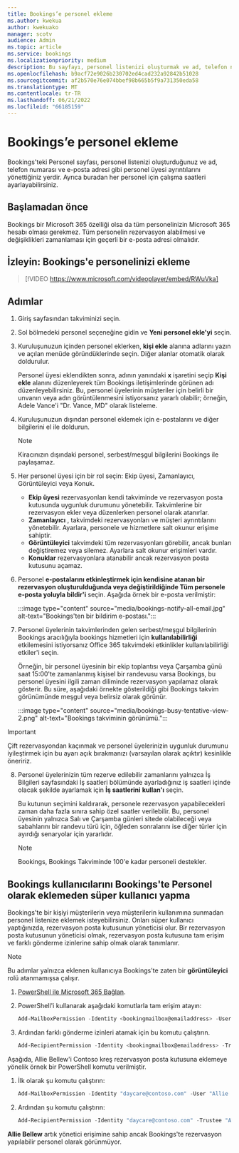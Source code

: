 ```yaml
---
title: Bookings’e personel ekleme
ms.author: kwekua
author: kwekuako
manager: scotv
audience: Admin
ms.topic: article
ms.service: bookings
ms.localizationpriority: medium
description: Bu sayfayı, personel listenizi oluşturmak ve ad, telefon numarası ve e-posta adresi gibi personel üyesi ayrıntılarını yönetmek için kullanın.
ms.openlocfilehash: b9acf72e9026b230702ed4cad232a92842b51028
ms.sourcegitcommit: af2b570e76e074bbef98b665b5f9a731350eda58
ms.translationtype: MT
ms.contentlocale: tr-TR
ms.lasthandoff: 06/21/2022
ms.locfileid: "66185159"
---
```

# <a name="add-staff-to-bookings"></a>Bookings’e personel ekleme

Bookings'teki Personel sayfası, personel listenizi oluşturduğunuz ve ad, telefon numarası ve e-posta adresi gibi personel üyesi ayrıntılarını yönettiğiniz yerdir. Ayrıca buradan her personel için çalışma saatleri ayarlayabilirsiniz.

## <a name="before-you-begin"></a>Başlamadan önce

Bookings bir Microsoft 365 özelliği olsa da tüm personelinizin Microsoft 365 hesabı olması gerekmez. Tüm personelin rezervasyon alabilmesi ve değişiklikleri zamanlaması için geçerli bir e-posta adresi olmalıdır.

## <a name="watch-add-your-staff-to-bookings"></a>İzleyin: Bookings'e personelinizi ekleme

> [!VIDEO https://www.microsoft.com/videoplayer/embed/RWuVka]

## <a name="steps"></a>Adımlar

1. Giriş sayfasından takviminizi seçin.

2. Sol bölmedeki personel seçeneğine gidin ve **Yeni personel ekle'yi** seçin.

3. Kuruluşunuzun içinden personel eklerken, **kişi ekle** alanına adlarını yazın ve açılan menüde göründüklerinde seçin. Diğer alanlar otomatik olarak doldurulur.

    Personel üyesi eklendikten sonra, adının yanındaki **x** işaretini seçip **Kişi ekle** alanını düzenleyerek tüm Bookings iletişimlerinde görünen adı düzenleyebilirsiniz. Bu, personel üyelerinin müşteriler için belirli bir unvanın veya adın görüntülenmesini istiyorsanız yararlı olabilir; örneğin, Adele Vance'i "Dr. Vance, MD" olarak listeleme.

4. Kuruluşunuzun dışından personel eklemek için e-postalarını ve diğer bilgilerini el ile doldurun.

    > [!NOTE]
    > Kiracınızın dışındaki personel, serbest/meşgul bilgilerini Bookings ile paylaşamaz.

5. Her personel üyesi için bir rol seçin: Ekip üyesi, Zamanlayıcı, Görüntüleyici veya Konuk.
    - **Ekip üyesi** rezervasyonları kendi takviminde ve rezervasyon posta kutusunda uygunluk durumunu yönetebilir. Takvimlerine bir rezervasyon ekler veya düzenlerken personel olarak atanırlar.
    - **Zamanlayıcı** , takvimdeki rezervasyonları ve müşteri ayrıntılarını yönetebilir. Ayarlara, personele ve hizmetlere salt okunur erişime sahiptir.
    - **Görüntüleyici** takvimdeki tüm rezervasyonları görebilir, ancak bunları değiştiremez veya silemez. Ayarlara salt okunur erişimleri vardır.
    - **Konuklar** rezervasyonlara atanabilir ancak rezervasyon posta kutusunu açamaz.

6. Personel **e-postalarını etkinleştirmek için kendisine atanan bir rezervasyon oluşturulduğunda veya değiştirildiğinde Tüm personele e-posta yoluyla bildir'i** seçin. Aşağıda örnek bir e-posta verilmiştir:

    :::image type="content" source="media/bookings-notify-all-email.jpg" alt-text="Bookings'ten bir bildirim e-postası.":::

7. Personel üyelerinin takvimlerinden gelen serbest/meşgul bilgilerinin Bookings aracılığıyla bookings hizmetleri için **kullanılabilirliği** etkilemesini istiyorsanız Office 365 takvimdeki etkinlikler kullanılabilirliği etkiler'i seçin.

    Örneğin, bir personel üyesinin bir ekip toplantısı veya Çarşamba günü saat 15:00'te zamanlanmış kişisel bir randevusu varsa Bookings, bu personel üyesini ilgili zaman diliminde rezervasyon yapılamaz olarak gösterir. Bu süre, aşağıdaki örnekte gösterildiği gibi Bookings takvim görünümünde meşgul veya belirsiz olarak görünür.

    :::image type="content" source="media/bookings-busy-tentative-view-2.png" alt-text="Bookings takviminin görünümü.":::

> [!IMPORTANT]
> Çift rezervasyondan kaçınmak ve personel üyelerinizin uygunluk durumunu iyileştirmek için bu ayarı açık bırakmanızı (varsayılan olarak açıktır) kesinlikle öneririz.

8. Personel üyelerinizin tüm rezerve edilebilir zamanlarını yalnızca İş Bilgileri sayfasındaki İş saatleri bölümünde ayarladığınız iş saatleri içinde olacak şekilde ayarlamak için **İş saatlerini** **kullan'ı** seçin.

    Bu kutunun seçimini kaldırarak, personele rezervasyon yapabilecekleri zaman daha fazla sınıra sahip özel saatler verilebilir. Bu, personel üyesinin yalnızca Salı ve Çarşamba günleri sitede olabileceği veya sabahlarını bir randevu türü için, öğleden sonralarını ise diğer türler için ayırdığı senaryolar için yararlıdır.

    > [!NOTE]
    > Bookings, Bookings Takviminde 100'e kadar personeli destekler.

## <a name="make-a-bookings-user-a-super-user-without-adding-them-as-staff-in-bookings"></a>Bookings kullanıcılarını Bookings'te Personel olarak eklemeden süper kullanıcı yapma

Bookings'te bir kişiyi müşterilerin veya müşterilerin kullanımına sunmadan personel listenize eklemek isteyebilirsiniz. Onları süper kullanıcı yaptığınızda, rezervasyon posta kutusunun yöneticisi olur. Bir rezervasyon posta kutusunun yöneticisi olmak, rezervasyon posta kutusuna tam erişim ve farklı gönderme izinlerine sahip olmak olarak tanımlanır.

> [!NOTE]
> Bu adımlar yalnızca eklenen kullanıcıya Bookings'te zaten bir **görüntüleyici** rolü atanmamışsa çalışır.

1. [PowerShell ile Microsoft 365 Bağlan](/office365/enterprise/powershell/connect-to-office-365-powershell#connect-with-the-microsoft-azure-active-directory-module-for-windows-powershell).

2. PowerShell'i kullanarak aşağıdaki komutlarla tam erişim atayın:

    ```powershell
    Add-MailboxPermission -Identity <bookingmailbox@emailaddress> -User <adminusers@emailaddress> -AccessRights FullAccess -Deny:$false
    ```

3. Ardından farklı gönderme izinleri atamak için bu komutu çalıştırın.

    ```powershell
    Add-RecipientPermission -Identity <bookingmailbox@emailaddress> -Trustee <adminusers@emailaddress> -AccessRights SendAs -Confirm:$false
    ```

Aşağıda, Allie Bellew'i Contoso kreş rezervasyon posta kutusuna eklemeye yönelik örnek bir PowerShell komutu verilmiştir.

1. İlk olarak şu komutu çalıştırın:

    ```powershell
    Add-MailboxPermission -Identity "daycare@contoso.com" -User "Allie Bellew" -AccessRights FullAccess -InheritanceType All
    ```

2. Ardından şu komutu çalıştırın:

    ```powershell
    Add-RecipientPermission -Identity "daycare@contoso.com" -Trustee "Allie Bellew" -AccessRights SendAs -Confirm:$false
    ```

**Allie Bellew** artık yönetici erişimine sahip ancak Bookings'te rezervasyon yapılabilir personel olarak görünmüyor.
